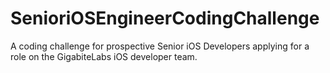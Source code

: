 # SenioriOSEngineerCodingChallenge
A coding challenge for prospective Senior iOS Developers applying for a role on the GigabiteLabs iOS developer team.
